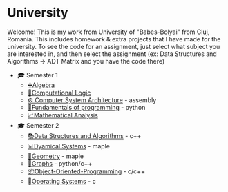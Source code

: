 # University
Welcome! This is my work from University of "Babes-Bolyai" from Cluj, Romania. This includes homework & extra projects that I have made for the university. To see the code for an assignment, just select what subject you are interested in, and then select the assignment (ex: Data Structures and Algorithms -> ADT Matrix and you have the code there)

* 🎓 Semester 1
  - [➗Algebra](https://github.com/912-enache-vlad/Algebra/tree/main) 
  - [🧠Computational Logic](https://github.com/912-enache-vlad/Computational-Logic)
  - [⚙️ Computer System Architecture](https://github.com/912-enache-vlad/Computer-Systems-Architecture/tree/main) - assembly
  - [🐍Fundamentals of programming](https://github.com/912-enache-vlad/Fundamentals-of-programming) - python
  - [📈Mathematical Analysis](https://github.com/912-enache-vlad/Mathematical-Analysis)
* 🎓 Semester 2
  - [📚Data Structures and Algorithms](https://github.com/912-enache-vlad/Data-Structures-and-Algorithms) - c++
  - [📊Dyamical Systems](https://github.com/912-enache-vlad/Dynamical-Systems) - maple
  - [📐Geometry](https://github.com/912-enache-vlad/Geometry) - maple
  - [🔗Graphs](https://github.com/912-enache-vlad/Graph-Algorithms) - python/c++
  - [📦Object-Oriented-Programming](https://github.com/912-enache-vlad/Object-Oriented-Programming) - c/c++
  - [🔧Operating Systems](https://github.com/912-enache-vlad/Operating-Systems) - c
